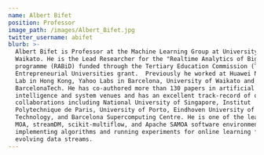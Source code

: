 ```yaml
---
name: Albert Bifet
position: Professor 
image_path: /images/Albert_Bifet.jpg
twitter_username: abifet
blurb: >-
  Albert Bifet is Professor at the Machine Learning Group at University of
  Waikato. He is the Lead Researcher for the "Realtime Analytics of Big Data"
  programme (RABiD) funded through the Tertiary Education Commission (TEC)
  Entrepreneurial Universities grant.  Previously he worked at Huawei Noah's Ark
  Lab in Hong Kong, Yahoo Labs in Barcelona, University of Waikato and UPC
  BarcelonaTech. He has co-authored more than 130 papers in artificial
  intelligence and system venues and has an excellent track-record of overseas
  collaborations including National University of Singapore, Institut
  Polytechnique de Paris, University of Porto, Eindhoven University of
  Technology, and Barcelona Supercomputing Centre. He is one of the leaders of
  MOA, streamDM, scikit-multiflow, and Apache SAMOA software environments for
  implementing algorithms and running experiments for online learning from
  evolving data streams.
---
```

